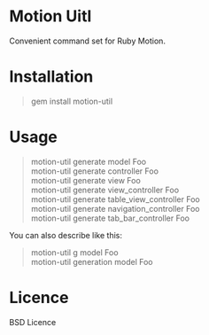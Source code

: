 Motion Uitl
===

Convenient command set for Ruby Motion.

Installation
===

>gem install motion-util


Usage
===

>motion-util generate model Foo  
>motion-util generate controller Foo  
>motion-util generate view Foo  
>motion-util generate view_controller Foo  
>motion-util generate table_view_controller Foo  
>motion-util generate navigation_controller Foo  
>motion-util generate tab_bar_controller Foo  

You can also describe like this:  
>motion-util g model Foo  
>motion-util generation model Foo  

Licence
===
BSD Licence
